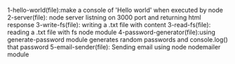 1-hello-world(file):make a console of 'Hello world' when executed by node
2-server(file): node server listning on 3000 port and returning html response
3-write-fs(file): writing a .txt file with content
3-read-fs(file): reading a .txt file with fs node module
4-password-generator(file):using generate-password module generates random passwords and console.log() that password
5-email-sender(file): Sending email using node nodemailer module
